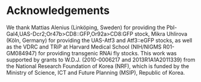 # Acknowledgements
We thank Mattias Alenius (Linköping, Sweden) for providing the Pbl-Gal4,UAS-Dcr2;Or47b>CD8::GFP,Or92a>CD8:GFP stock, Mikra Uhlirova (Köln, Germany) for providing the UAS-Atf3 and Atf3::eGFP stocks, as well as the VDRC and TRiP at Harvard Medical School (NIH/NIGMS R01-GM084947) for providing transgenic RNAi fly stocks. This work was supported by grants to W.D.J. (2010-0006217 and 2013R1A1A2011339) from the National Research Foundation of Korea (NRF), which is funded by the Ministry of Science, ICT and Future Planning (MSIP), Republic of Korea.